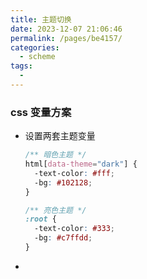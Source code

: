 ```yaml
---
title: 主题切换
date: 2023-12-07 21:06:46
permalink: /pages/be4157/
categories:
  - scheme
tags:
  - 
---
```


### css 变量方案

- 设置两套主题变量
  ```css
  /** 暗色主题 */
  html[data-theme="dark"] {
    -text-color: #fff;
    -bg: #102128;
  }

  /** 亮色主题 */
  :root {
    -text-color: #333;
    -bg: #c7ffdd;
  }
  ```
-  